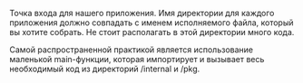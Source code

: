 Точка входа для нашего приложения.
Имя директории для каждого приложения должно совпадать с именем исполняемого файла, который вы хотите собрать. Не стоит располагать в этой директории много кода.

Самой распространенной практикой является использование маленькой main-функции, которая импортирует и вызывает весь необходимый код из директорий /internal и /pkg.
